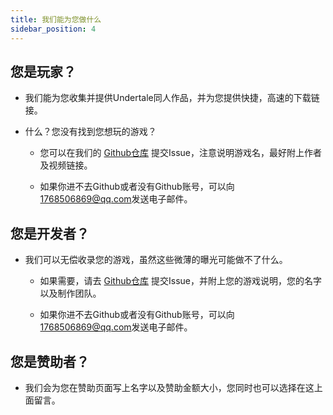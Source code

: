 ```yaml
---
title: 我们能为您做什么
sidebar_position: 4
---
```


## 您是玩家？

- 我们能为您收集并提供Undertale同人作品，并为您提供快捷，高速的下载链接。
  
- 什么？您没有找到您想玩的游戏？
  
  - 您可以在我们的 [Github仓库](https://github.com/ZengXiaoPi/Determination-Site) 提交Issue，注意说明游戏名，最好附上作者及视频链接。
    
  - 如果你进不去Github或者没有Github账号，可以向[1768506869@qq.com](mailto:1768506869@qq.com)发送电子邮件。
    

## 您是开发者？

- 我们可以无偿收录您的游戏，虽然这些微薄的曝光可能做不了什么。
  
  - 如果需要，请去 [Github仓库](https://github.com/ZengXiaoPi/Determination-Site) 提交Issue，并附上您的游戏说明，您的名字以及制作团队。
    
  - 如果你进不去Github或者没有Github账号，可以向[1768506869@qq.com](mailto:1768506869@qq.com)发送电子邮件。
    

## 您是赞助者？

- 我们会为您在赞助页面写上名字以及赞助金额大小，您同时也可以选择在这上面留言。